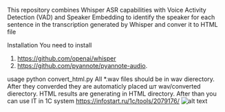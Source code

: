 This repository combines Whisper ASR capabilities with Voice Activity Detection (VAD) and Speaker Embedding to identify the speaker for each sentence in the transcription generated by Whisper and conver it to HTML file

Installation
You need to install 
1. https://github.com/openai/whisper
2. https://github.com/pyannote/pyannote-audio.

usage python convert_html.py 
All *.wav files should be in wav dierectory. After they converded they are automaticly placed шт wav/converted dierectory.
HTML results are generating in HTML directory.
After than you can use IT in 1C system https://infostart.ru/1c/tools/2079176/
![alt text](https://infostart.ru/bitrix/templates/sandbox_empty/assets/tpl/abo/img/logo.svg)

